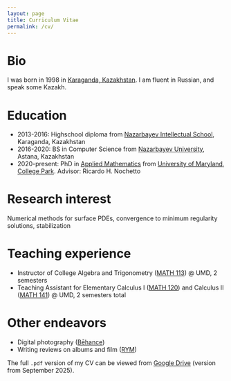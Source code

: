 ```yaml
---
layout: page
title: Curriculum Vitae
permalink: /cv/
---
```


# Bio
I was born in 1998 in [Karaganda, Kazakhstan](https://en.wikipedia.org/wiki/Karaganda). I am fluent in Russian, and speak some Kazakh.

# Education
- 2013-2016: Highschool diploma from [Nazarbayev Intellectual School](https://en.wikipedia.org/wiki/Nazarbayev_Intellectual_Schools), Karaganda, Kazakhstan
- 2016-2020: BS in Computer Science from [Nazarbayev University](https://nu.edu.kz/), Astana, Kazakhstan
- 2020-present: PhD in [Applied Mathematics](https://amsc.umd.edu/) from [University of Maryland, College Park](https://umd.edu/). Advisor: Ricardo H. Nochetto

# Research interest
Numerical methods for surface PDEs, convergence to minimum regularity solutions, stabilization

# Teaching experience
- Instructor of College Algebra and Trigonometry ([MATH 113](https://www-math.umd.edu/offered-courses/358-math-113-college-algebra-with-applications.html)) @ UMD, 2 semesters
- Teaching Assistant for Elementary Calculus I ([MATH 120](https://www-math.umd.edu/undergraduate/departmental-course-pages/offered-courses/640-math-120-elementary-calculus-i.html)) and Calculus II ([MATH 141](https://www-math.umd.edu/undergraduate/departmental-course-pages/offered-courses/364-math-141-calculus-ii.html)) @ UMD, 2 semesters total

# Other endeavors
- Digital photography ([Bēhance](https://www.behance.net/chromomons))
- Writing reviews on albums and film ([RYM](https://www.rateyourmusic.com/~chromomons))

The full `.pdf` version of my CV can be viewed from [Google Drive](https://drive.google.com/file/d/19d5JBu7yKE3fy0v2TyvXN90XPeEyrkzM/view?usp=sharing) (version from September 2025).
